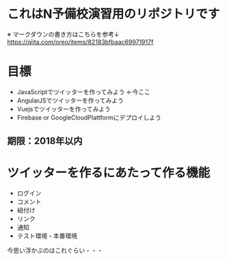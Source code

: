 # これはN予備校演習用のリポジトリです

※ マークダウンの書き方はこちらを参考↓
https://qiita.com/oreo/items/82183bfbaac69971917f

# 目標

* JavaScriptでツイッターを作ってみよう ←今ここ
* AngularJSでツイッターを作ってみよう
* Vuejsでツイッターを作ってみよう
* Firebase or GoogleCloudPlattformにデプロイしよう

## 期限：2018年以内

# ツイッターを作るにあたって作る機能


* ログイン
* コメント
* 紐付け
* リンク
* 通知
* テスト環境・本番環境

今思い浮かぶのはこれぐらい・・・
